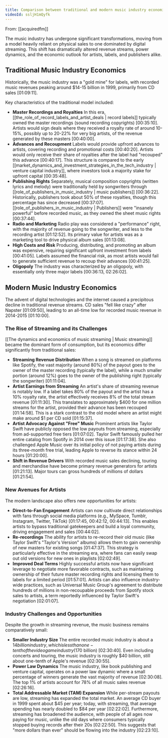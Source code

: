 ```yaml
---
title: Comparison between traditional and modern music industry economics
videoId: ssljH1mQyfk
---
```


From: [[acquiredfm]] <br/> 

The music industry has undergone significant transformations, moving from a model heavily reliant on physical sales to one dominated by digital streaming. This shift has dramatically altered revenue streams, power dynamics, and the economic outlook for artists, labels, and publishers alike.

## Traditional Music Industry Economics

Historically, the music industry was a "gold mine" for labels, with recorded music revenues peaking around $14-15 billion in 1999, primarily from CD sales [01:09:11].

Key characteristics of the traditional model included:

*   **Master Recordings and Royalties** In this era, [[the_role_of_record_labels_and_artist_deals | record labels]] typically owned the master recordings (sound recording copyrights) [00:35:10]. Artists would sign deals where they received a royalty rate of around 10-15%, possibly up to 20-22% for very big artists, of the revenue generated by these masters [00:40:00].
*   **Advances and Recoupment** Labels would provide upfront advances to artists, covering recording and promotional costs [00:40:20]. Artists would only receive their share of royalties after the label had "recouped" this advance [00:40:17]. This structure is compared to the early [[market_dynamics_and_investment_strategies_in_the_tech_industry | venture capital industry]], where investors took a majority stake for upfront capital [00:35:48].
*   **Publishing Rights** Separately, musical composition copyrights (written lyrics and melody) were traditionally held by songwriters through [[role_of_publishers_in_music_industry | music publishers]] [00:36:22]. Historically, publishers took about 50% of these royalties, though this percentage has since decreased [00:37:07]. [[role_of_publishers_in_music_industry | Publishers]] were "insanely powerful" before recorded music, as they owned the sheet music rights [00:37:44].
*   **Radio and Marketing** Radio play was considered a "performance" right, with the majority of revenue going to the songwriter, and less to the recording artist [01:12:52]. Its primary value for artists was as a marketing tool to drive physical album sales [01:13:08].
*   **High Costs and Risk** Producing, distributing, and promoting an album was expensive, requiring significant upfront investment from labels [00:41:05]. Labels assumed the financial risk, as most artists would fail to generate sufficient revenue to recoup their advances [00:41:25].
*   **Oligopoly** The industry was characterized by an oligopoly, with essentially only three major labels [00:36:13, 02:26:02].

## Modern Music Industry Economics

The advent of digital technologies and the internet caused a precipitous decline in traditional revenue streams. CD sales "fell like crazy" after Napster [01:09:50], leading to an all-time low for recorded music revenue in 2014-2015 [01:10:00].

### The Rise of Streaming and its Challenges
[[The dynamics and economics of music streaming | Music streaming]] became the dominant form of consumption, but its economics differ significantly from traditional sales:

*   **Streaming Revenue Distribution** When a song is streamed on platforms like Spotify, the vast majority (around 80%) of the payout goes to the owner of the master recording (typically the label), while a much smaller portion (around 12%) goes to the owner of the publishing right (typically the songwriter) [01:11:04].
*   **Artist Earnings from Streaming** An artist's share of streaming revenue is notably low. If a label takes 80% of the payout and the artist has a 10% royalty rate, the artist effectively receives 8% of the total stream revenue [01:11:30]. This translates to approximately $400 for one million streams for the artist, provided their advance has been recouped [01:14:58]. This is a stark contrast to the old model where an artist might make around $1 per CD sold [01:15:37].
*   **Artist Advocacy Against "Free" Music** Prominent artists like Taylor Swift have publicly opposed the low payouts from streaming, especially from ad-supported free tiers [01:07:02]. Taylor Swift famously pulled her entire catalog from Spotify in 2014 over this issue [01:17:38]. She also challenged Apple Music over its initial policy of not paying artists during its three-month free trial, leading Apple to reverse its stance within 24 hours [01:20:00].
*   **Shift in Revenue Drivers** With recorded music sales declining, touring and merchandise have become primary revenue generators for artists [01:21:13]. Major tours can gross hundreds of millions of dollars [01:21:54].

### New Avenues for Artists
The modern landscape also offers new opportunities for artists:

*   **Direct-to-Fan Engagement** Artists can now cultivate direct relationships with fans through social media platforms (e.g., MySpace, Tumblr, Instagram, Twitter, TikTok) [01:17:45, 00:42:12, 00:44:13]. This enables artists to bypass traditional gatekeepers and build a loyal community, driving engagement and sales [00:44:02].
*   **Re-recordings** The ability for artists to re-record their old music (like Taylor Swift's "Taylor's Version" albums) allows them to gain ownership of new masters for existing songs [01:47:37]. This strategy is particularly effective in the streaming era, where fans can easily swap out old versions for new ones in playlists [02:02:49].
*   **Improved Deal Terms** Highly successful artists now have significant leverage to negotiate more favorable contracts, such as maintaining ownership of their future master recording rights and licensing them to labels for a limited period [01:57:01]. Artists can also influence industry-wide practices, such as Universal Music Group's agreement to distribute hundreds of millions in non-recoupable proceeds from Spotify stock sales to artists, a term reportedly influenced by Taylor Swift's negotiation [02:01:07].

### Industry Challenges and Opportunities
Despite the growth in streaming revenue, the music business remains comparatively small:

*   **Smaller Industry Size** The entire recorded music industry is about a $14 billion industry, which is less than one-tenth of the video game industry ($170 billion) [02:30:40]. Even including concerts and touring, the music industry is roughly $40 billion, still about one-tenth of Apple's revenue [02:30:55].
*   **Power Law Dynamics** The music industry, like book publishing and venture capital, operates on a power law dynamic where a small percentage of winners generate the vast majority of revenue [02:30:08]. The top 1% of artists account for 78% of all music sales revenue [02:26:16].
*   **Total Addressable Market (TAM) Expansion** While per-stream payouts are low, streaming has expanded the total market. An average CD buyer in 1999 spent about $45 per year; today, with streaming, that average spending has nearly doubled to $84 per year [02:22:02]. Furthermore, streaming has broadened the audience, with people of all ages now paying for music, unlike the old days where consumers typically stopped buying records after their 20s [02:22:50]. This suggests that "more dollars than ever" should be flowing into the industry [02:23:10].